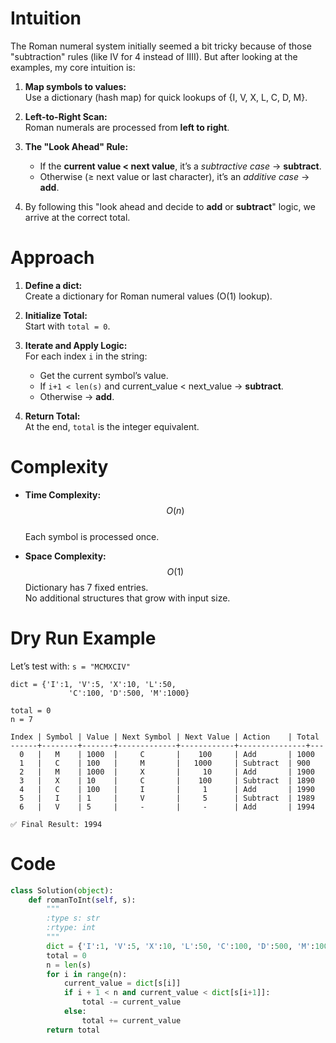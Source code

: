 # Intuition

The Roman numeral system initially seemed a bit tricky because of 
those "subtraction" rules (like IV for 4 instead of IIII). 
But after looking at the examples, my core intuition is:

1. **Map symbols to values:**  
   Use a dictionary (hash map) for quick lookups of {I, V, X, L, C, D, M}.

2. **Left-to-Right Scan:**  
   Roman numerals are processed from **left to right**.

3. **The "Look Ahead" Rule:**  
   - If the **current value < next value**, it’s a *subtractive case* → **subtract**.  
   - Otherwise (≥ next value or last character), it’s an *additive case* → **add**.  

4. By following this "look ahead and decide to **add** or **subtract**" logic, 
   we arrive at the correct total.

# Approach

1. **Define a dict:**  
   Create a dictionary for Roman numeral values (O(1) lookup).

2. **Initialize Total:**  
   Start with `total = 0`.

3. **Iterate and Apply Logic:**  
   For each index `i` in the string:
   - Get the current symbol’s value.
   - If `i+1 < len(s)` and current_value < next_value → **subtract**.  
   - Otherwise → **add**.

4. **Return Total:**  
   At the end, `total` is the integer equivalent.


# Complexity

* **Time Complexity:**  $$O(n)$$  
  Each symbol is processed once.

* **Space Complexity:**  $$O(1)$$
  Dictionary has 7 fixed entries.  
  No additional structures that grow with input size.


# Dry Run Example

Let’s test with: `s = "MCMXCIV"`

```text
dict = {'I':1, 'V':5, 'X':10, 'L':50, 
             'C':100, 'D':500, 'M':1000}

total = 0  
n = 7  

Index | Symbol | Value | Next Symbol | Next Value | Action    | Total
------+--------+-------+-------------+------------+---------------+---
  0   |   M    | 1000  |     C       |    100     | Add       | 1000
  1   |   C    | 100   |     M       |   1000     | Subtract  | 900
  2   |   M    | 1000  |     X       |     10     | Add       | 1900
  3   |   X    | 10    |     C       |    100     | Subtract  | 1890
  4   |   C    | 100   |     I       |     1      | Add       | 1990
  5   |   I    | 1     |     V       |     5      | Subtract  | 1989
  6   |   V    | 5     |     -       |     -      | Add       | 1994

✅ Final Result: 1994
```

# Code
```python []
class Solution(object):
    def romanToInt(self, s):
        """
        :type s: str
        :rtype: int
        """
        dict = {'I':1, 'V':5, 'X':10, 'L':50, 'C':100, 'D':500, 'M':1000}
        total = 0
        n = len(s) 
        for i in range(n):
            current_value = dict[s[i]]
            if i + 1 < n and current_value < dict[s[i+1]]:
                total -= current_value
            else:
                total += current_value
        return total
        
```